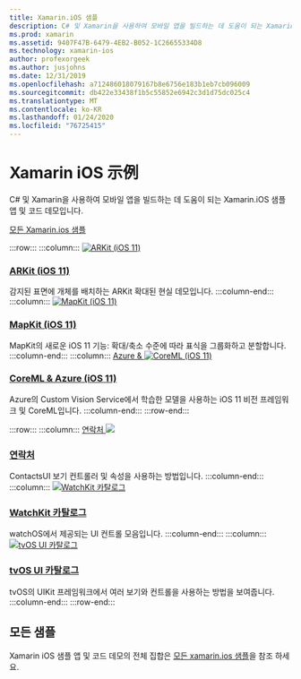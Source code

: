 ```yaml
---
title: Xamarin.iOS 샘플
description: C# 및 Xamarin을 사용하여 모바일 앱을 빌드하는 데 도움이 되는 Xamarin.iOS 샘플 앱 및 코드 데모입니다.
ms.prod: xamarin
ms.assetid: 9407F47B-6479-4EB2-B052-1C26655334D8
ms.technology: xamarin-ios
author: profexorgeek
ms.author: jusjohns
ms.date: 12/31/2019
ms.openlocfilehash: a712486018079167b8e6756e183b1eb7cb096009
ms.sourcegitcommit: db422e33438f1b5c55852e6942c3d1d75dc025c4
ms.translationtype: MT
ms.contentlocale: ko-KR
ms.lasthandoff: 01/24/2020
ms.locfileid: "76725415"
---
```

# <a name="xamarinios-samples"></a>Xamarin iOS 示例

C# 및 Xamarin을 사용하여 모바일 앱을 빌드하는 데 도움이 되는 Xamarin.iOS 샘플 앱 및 코드 데모입니다.

[모든 Xamarin.ios 샘플](https://docs.microsoft.com/samples/browse/?products=xamarin&term=Xamarin.iOS)

:::row:::
      :::column:::
[![ARKit (iOS 11)](images/arkit.png)](https://docs.microsoft.com/samples/xamarin/ios-samples/ios11-arkitplacingobjects/)

### <a name="arkit-ios-11httpsdocsmicrosoftcomsamplesxamarinios-samplesios11-arkitplacingobjects"></a>[ARKit (iOS 11)](https://docs.microsoft.com/samples/xamarin/ios-samples/ios11-arkitplacingobjects/)

감지된 표면에 개체를 배치하는 ARKit 확대된 현실 데모입니다.
    :::column-end:::
    :::column:::
[![MapKit (iOS 11)](images/mapkit.png)](https://docs.microsoft.com/samples/xamarin/ios-samples/ios11-mapkitsample/)

### <a name="mapkit-ios-11httpsdocsmicrosoftcomsamplesxamarinios-samplesios11-mapkitsample"></a>[MapKit (iOS 11)](https://docs.microsoft.com/samples/xamarin/ios-samples/ios11-mapkitsample/)

MapKit의 새로운 iOS 11 기능: 확대/축소 수준에 따라 표식을 그룹화하고 분할합니다.
    :::column-end:::
    :::column:::
[Azure & ![CoreML (iOS 11)](images/coremlazure.png)](https://docs.microsoft.com/samples/xamarin/ios-samples/ios11-coremlazuremodel/)

### <a name="coreml--azure-ios-11httpsdocsmicrosoftcomsamplesxamarinios-samplesios11-coremlazuremodel"></a>[CoreML & Azure (iOS 11)](https://docs.microsoft.com/samples/xamarin/ios-samples/ios11-coremlazuremodel/)

Azure의 Custom Vision Service에서 학습한 모델을 사용하는 iOS 11 비전 프레임워크 및 CoreML입니다.
    :::column-end:::
:::row-end:::

:::row:::
    :::column:::
[연락처 ![](images/contacts.png)](https://docs.microsoft.com/samples/xamarin/ios-samples/contacts)

### <a name="contactshttpsdocsmicrosoftcomsamplesxamarinios-samplescontacts"></a>[연락처](https://docs.microsoft.com/samples/xamarin/ios-samples/contacts)

ContactsUI 보기 컨트롤러 및 속성을 사용하는 방법입니다.
    :::column-end:::
    :::column:::
[![WatchKit 카탈로그](images/watchos.png)](https://docs.microsoft.com/samples/xamarin/ios-samples/watchos-watchkitcatalog/)

### <a name="watchkit-cataloghttpsdocsmicrosoftcomsamplesxamarinios-sampleswatchos-watchkitcatalog"></a>[WatchKit 카탈로그](https://docs.microsoft.com/samples/xamarin/ios-samples/watchos-watchkitcatalog/)

watchOS에서 제공되는 UI 컨트롤 모음입니다.
    :::column-end:::
    :::column:::
[![tvOS UI 카탈로그](images/tvosui.png)](https://docs.microsoft.com/samples/xamarin/ios-samples/tvos-uicatalog/)

### <a name="tvos-ui-cataloghttpsdocsmicrosoftcomsamplesxamarinios-samplestvos-uicatalog"></a>[tvOS UI 카탈로그](https://docs.microsoft.com/samples/xamarin/ios-samples/tvos-uicatalog/)

tvOS의 UIKit 프레임워크에서 여러 보기와 컨트롤을 사용하는 방법을 보여줍니다.
    :::column-end:::
:::row-end:::

## <a name="all-samples"></a>모든 샘플

Xamarin iOS 샘플 앱 및 코드 데모의 전체 집합은 [모든 xamarin.ios 샘플](https://docs.microsoft.com/samples/browse/?products=xamarin&term=Xamarin.iOS)을 참조 하세요.
